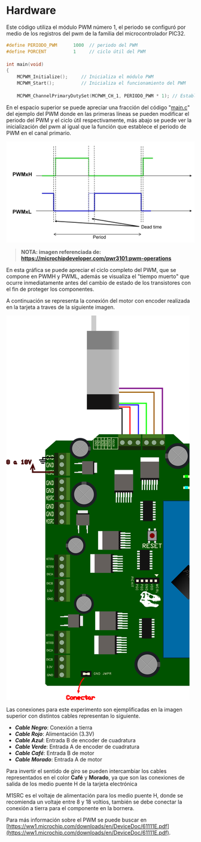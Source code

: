 # Hardware
Este código utiliza el módulo PWM número 1, el periodo se configuró por medio de los registros del pwm de la familia del microcontrolador PIC32.


```C
#define PERIODO_PWM      1000  // periodo del PWM
#define PORCENT          1     // ciclo útil del PWM

int main(void)
{
    MCPWM_Initialize();     // Inicializa el módulo PWM
    MCPWM_Start();          // Inicializa el funcionamiento del PWM  
    
    MCPWM_ChannelPrimaryDutySet(MCPWM_CH_1, PERIODO_PWM * 1); // Establece un ciclo útil en el canal 1
```


En el espacio superior se puede apreciar una fracción del código "[main.c](https://github.com/CXBRexDevs/Codigos-ejemplo-CXB/blob/main/EjemploPWM/firmware/src/main.c)" del ejemplo del PWM donde en las primeras líneas se pueden modificar el periodo del PWM y el ciclo útil respectivamente, más abajo se puede ver la inicialización del pwm al igual que la función que establece el periodo de PWM en el canal primario.


![](https://github.com/CXBRexDevs/Codigos-ejemplo-CXB/blob/main/images/PWM_grafica.png?raw=true)
>**NOTA: imagen referenciada de: https://microchipdeveloper.com/pwr3101:pwm-operations**


En esta gráfica se puede apreciar el ciclo completo del PWM, que se compone en PWMH y PWML, además se visualiza el "tiempo muerto" que ocurre inmediatamente antes del cambio de estado de los transistores con el fin de proteger los componentes.


A continuación se representa la conexión del motor con encoder realizada en la tarjeta  a traves de la siguiente imagen.

![](https://github.com/CXBRexDevs/Codigos-ejemplo-CXB/blob/main/images/CXBMOTOR.png)

Las conexiones para este experimento son ejemplificadas en la imagen superior con distintos cables representan lo siguiente.

+ ***Cable Negro***: Conexión a tierra
+ ***Cable Rojo***: Alimentación (3.3V)
+ ***Cable Azul***: Entrada B de encoder de cuadratura
+ ***Cable Verde***: Entrada A de encoder de cuadratura
+ ***Cable Café***: Entrada B de motor 
+ ***Cable Morado***: Entrada A de motor


Para invertir el sentido de giro se pueden intercambiar los cables representados en el color **Café** y **Morado**, ya que son las conexiones de salida de los medio puente H de la tarjeta electrónica

M1SRC es el voltaje de alimentación para los medio puente H, donde se recomienda un voltaje entre 8 y 18 voltios, también se debe conectar la conexión a tierra para el componente en la bornera.


Para más información sobre el PWM se puede buscar en [https://ww1.microchip.com/downloads/en/DeviceDoc/61111E.pdf](https://ww1.microchip.com/downloads/en/DeviceDoc/61111E.pdf).


